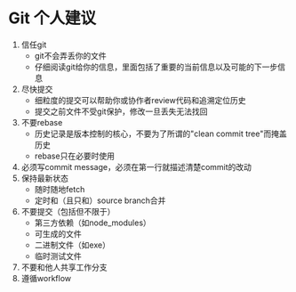# Git 个人建议

1. 信任git
    - git不会弄丢你的文件
    - 仔细阅读git给你的信息，里面包括了重要的当前信息以及可能的下一步信息
1. 尽快提交
    - 细粒度的提交可以帮助你或协作者review代码和追溯定位历史
    - 提交之前文件不受git保护，修改一旦丢失无法找回
1. 不要rebase
    - 历史记录是版本控制的核心，不要为了所谓的"clean commit tree"而掩盖历史
    - rebase只在必要时使用
1. 必须写commit message，必须在第一行就描述清楚commit的改动
1. 保持最新状态
    - 随时随地fetch
    - 定时和（且只和）source branch合并
1. 不要提交（包括但不限于）
    - 第三方依赖（如node_modules）
    - 可生成的文件
    - 二进制文件（如exe）
    - 临时测试文件
1. 不要和他人共享工作分支
1. 遵循workflow
